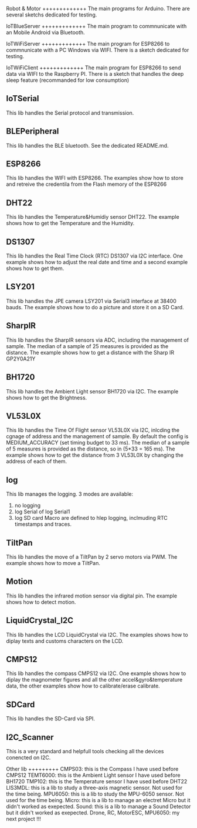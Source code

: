 
 Robot & Motor
 +++++++++++++
 The main programs for Arduino.
 There are several sketchs dedicated for testing.
 
 
 IoTBlueServer
 +++++++++++++
 The main program to commnunicate with an Mobile Android via Bluetooth.
  
   
 IoTWiFiServer
 +++++++++++++
 The main program for ESP8266 to commnunicate with a PC Windows via WIFI.
 There is a sketch dedicated for testing.


 IoTWiFiClient
 +++++++++++++
 The main program for ESP8266 to send data via WIFI to the Raspberry PI.
 There is a sketch that handles the deep sleep feature (recommanded for low consumption)
 
 
 IoTSerial
 ---------
 This lib handles the Serial protocol and transmission.
  
 
 BLEPeripheral
 -------------
 This lib handles the BLE bluetooth.
 See the dedicated README.md.
 

 ESP8266
--------
 This lib handles the WIFI with ESP8266.
 The examples show how to store and retreive the credentila from the Flash memory of the ESP8266
 

 DHT22
 -----
 This lib handles the Temperature&Humidiy sensor DHT22.
 The example shows how to get the Temperature and the Humidity.
 
 
 DS1307
 ------
 This lib handles the Real Time Clock (RTC) DS1307 via I2C interface.
 One example shows how to adjust the real date and time and a second example shows how to get them.
 
 
 LSY201
 ------
 This lib handles the JPE camera LSY201 via Serial3 interface at 38400 bauds.
 The example shows how to do a picture and store it on a SD Card.
 
 
 SharpIR
 -------
 This lib handles the SharpIR sensors via ADC, including the management of sample.
 The median of a sample of 25 measures is provided as the distance.
 The example shows how to get a distance with the Sharp IR GP2Y0A21Y
 
 
 BH1720
 ------
 This lib handles the Ambient Light sensor BH1720 via I2C.
 The example shows how to get the Brightness.
 
 
 VL53L0X
 -------
 This lib handles the Time Of Flight sensor VL53L0X via I2C, inlcding the cgnage of address and the management of sample.
 By default the config is MEDIUM_ACCURACY (set timing budget to 33 ms).
 The median of a sample of 5 measures is provided as the distance, so in (5*33 = 165 ms).
 The example shows how to get the distance from 3 VL53L0X by changing the address of each of them.
 

 log
 ---
 This lib manages the logging.
 3 modes are available:
   1. no logging
   2. log Serial of log Serial1
   3. log SD card 
 Macro are defined to hlep logging, inclmuding RTC timestamps and traces.
 
 
 TiltPan
 -------
 This lib handles the move of a TiltPan by 2 servo motors via PWM.
 The example shows how to move a TiltPan.
 
 
 Motion
 ------
 This lib handles the infrared motion sensor via digital pin.
 The example shows how to detect motion.
 
 
 LiquidCrystal_I2C
-----------------
 This lib handles the LCD LiquidCrystal via I2C.
 The examples shows how to diplay texts and customs characters on the LCD.
 
 
 CMPS12
-------
 This lib handles the compass CMPS12 via I2C.
 One example shows how to diplay the magnometer figures and all the other accel&gyro&temperature data, the other examples show how to calibrate/erase calibrate.
 
 
 SDCard
-------
 This lib handles the SD-Card via SPI.
 
 
 I2C_Scanner
 -----------
 This is a very standard and helpfull tools checking all the devices conencted on I2C.
 
 
 Other lib
 +++++++++
 CMPS03: this is the Compass I have used before CMPS12 
 TEMT6000: this is the Ambient Light sensor I have used before BH1720
 TMP102: this is the Temperature sensor I have used before DHT22
 LIS3MDL: this is a lib to study a three-axis magnetic sensor. Not used for the time being.
 MPU6050: this is a lib to study the MPU-6050 sensor. Not used for the time being.
 Micro: this is a lib to manage an electret Micro but it didn't worked as exepected.
 Sound: this is a lib to manage a Sound Detector but it didn't worked as exepected.
 Drone, RC, MotorESC, MPU6050: my next project !!!
